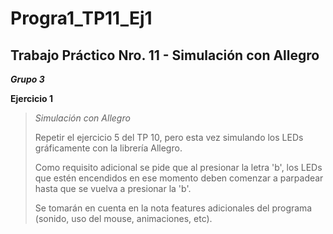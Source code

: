 # Progra1_TP11_Ej1
## Trabajo Práctico Nro. 11 - Simulación con Allegro
***Grupo 3***

**Ejercicio 1**

> *Simulación con Allegro*
>
> Repetir el ejercicio 5 del TP 10, pero esta vez simulando los LEDs gráficamente con la librería Allegro. 
> 
> Como requisito adicional se pide que al presionar la letra 'b', los LEDs que estén encendidos en ese momento deben comenzar a parpadear hasta que se vuelva a presionar la 'b'. 
>
> Se tomarán en cuenta en la nota features adicionales del programa (sonido, uso del mouse, animaciones, etc).

